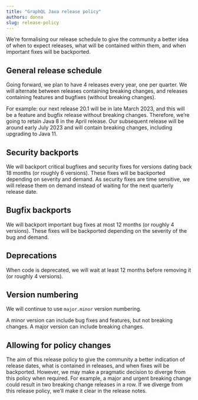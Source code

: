 ```yaml
---
title: "GraphQL Java release policy"
authors: donna
slug: release-policy
---
```


We’re formalising our release schedule to give the community a better idea of when to expect releases, what will be contained within them, and when important fixes will be backported.

## General release schedule
Going forward, we plan to have 4 releases every year, one per quarter. We will alternate between releases containing breaking changes, and releases containing features and bugfixes (without breaking changes).

For example: our next release 20.1 will be in late March 2023, and this will be a feature and bugfix release without breaking changes. Therefore, we’re going to retain Java 8 in the April release. Our subsequent release will be around early July 2023 and will contain breaking changes, including upgrading to Java 11.

## Security backports
We will backport critical bugfixes and security fixes for versions dating back 18 months (or roughly 6 versions). These fixes will be backported depending on severity and demand. As security fixes are time sensitive, we will release them on demand instead of waiting for the next quarterly release date.

## Bugfix backports
We will backport important bug fixes at most 12 months (or roughly 4 versions). These fixes will be backported depending on the severity of the bug and demand.

## Deprecations
When code is deprecated, we will wait at least 12 months before removing it (or roughly 4 versions).

## Version numbering
We will continue to use `major.minor` version numbering.

A minor version can include bug fixes and features, but not breaking changes. A major version can include breaking changes.

## Allowing for policy changes
The aim of this release policy to give the community a better indication of release dates, what is contained in releases, and when fixes will be backported. However, we may make a pragmatic decision to diverge from this policy when required. For example, a major and urgent breaking change could result in two breaking change releases in a row. If we diverge from this release policy, we’ll make it clear in the release notes.

